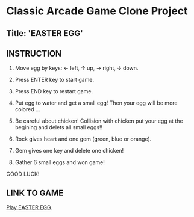 # Classic Arcade Game Clone Project

## Title: 'EASTER EGG'

## INSTRUCTION


1. Move egg by keys: ← left, ↑ up, → right, ↓ down.

2. Press ENTER key to start game.

3. Press END key to restart game.

4. Put egg to water and get a small egg! Then your egg will be more colored ...

5. Be careful about chicken! Collision with chicken put your egg at the begining and delets all small eggs!!

6. Rock gives heart and one gem (green, blue or orange).

7. Gem gives one key and delete one chicken!

8. Gather 6 small eggs and won game!

GOOD LUCK!


## LINK TO GAME

[Play EASTER EGG](https://hajczek.github.io/arcade-game/).